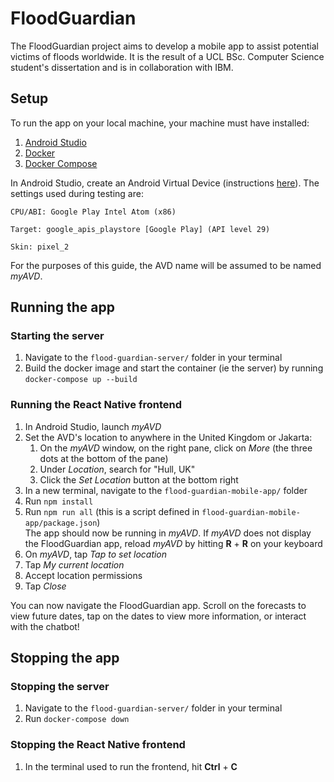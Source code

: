 # FloodGuardian

The FloodGuardian project aims to develop a mobile app to assist potential victims of floods worldwide. It is the result of a UCL BSc. Computer Science student's dissertation and is in collaboration with IBM.

## Setup
To run the app on your local machine, your machine must have installed:  
1. [Android Studio](https://developer.android.com/studio)
2. [Docker](https://www.docker.com/)  
3. [Docker Compose](https://docs.docker.com/compose/install/)

In Android Studio, create an Android Virtual Device (instructions [here](https://developer.android.com/studio/run/managing-avds)). The settings used during testing are:  

    CPU/ABI: Google Play Intel Atom (x86)

    Target: google_apis_playstore [Google Play] (API level 29)

    Skin: pixel_2

For the purposes of this guide, the AVD name will be assumed to be named _myAVD_.

## Running the app
### Starting the server
1. Navigate to the `flood-guardian-server/` folder in your terminal  
2. Build the docker image and start the container (ie the server) by running `docker-compose up --build`


### Running the React Native frontend
1. In Android Studio, launch _myAVD_
2. Set the AVD's location to anywhere in the United Kingdom or Jakarta:   
    1. On the _myAVD_ window, on the right pane, click on _More_ (the three dots at the bottom of the pane)  
    2. Under _Location_, search for "Hull, UK"
    3. Click the _Set Location_ button at the bottom right
3. In a new terminal, navigate to the `flood-guardian-mobile-app/` folder
4. Run `npm install`
5. Run `npm run all` (this is a script defined in `flood-guardian-mobile-app/package.json`)      
    The app should now be running in _myAVD_. If _myAVD_ does not display the FloodGuardian app, reload _myAVD_ by hitting **R** + **R** on your keyboard
6. On _myAVD_, tap _Tap to set location_
7. Tap _My current location_
8. Accept location permissions
9. Tap _Close_

You can now navigate the FloodGuardian app. Scroll on the forecasts to view future dates, tap on the dates to view more information, or interact with the chatbot!

## Stopping the app
### Stopping the server
1. Navigate to the `flood-guardian-server/` folder in your terminal  
2. Run `docker-compose down`

### Stopping the React Native frontend
1. In the terminal used to run the frontend, hit **Ctrl** + **C**

